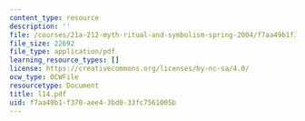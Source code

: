 ```yaml
---
content_type: resource
description: ''
file: /courses/21a-212-myth-ritual-and-symbolism-spring-2004/f7aa49b1f370aee43bd033fc7561005b_l14.pdf
file_size: 22692
file_type: application/pdf
learning_resource_types: []
license: https://creativecommons.org/licenses/by-nc-sa/4.0/
ocw_type: OCWFile
resourcetype: Document
title: l14.pdf
uid: f7aa49b1-f370-aee4-3bd0-33fc7561005b
---
```

